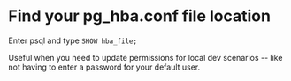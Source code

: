# Find your pg_hba.conf file location

Enter psql and type `SHOW hba_file;`

Useful when you need to update permissions for local dev scenarios -- like not having to enter a password for your default user.
